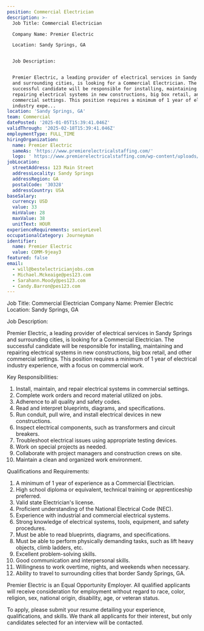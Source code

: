 ```yaml
---
position: Commercial Electrician
description: >-
  Job Title: Commercial Electrician 

  Company Name: Premier Electric

  Location: Sandy Springs, GA


  Job Description:


  Premier Electric, a leading provider of electrical services in Sandy Springs
  and surrounding cities, is looking for a Commercial Electrician. The
  successful candidate will be responsible for installing, maintaining and
  repairing electrical systems in new constructions, big box retail, and other
  commercial settings. This position requires a minimum of 1 year of electrical
  industry expe...
location: 'Sandy Springs, GA'
team: Commercial
datePosted: '2025-01-05T15:39:41.046Z'
validThrough: '2025-02-18T15:39:41.046Z'
employmentType: FULL_TIME
hiringOrganization:
  name: Premier Electric
  sameAs: 'https://www.premierelectricalstaffing.com/'
  logo: ' https://www.premierelectricalstaffing.com/wp-content/uploads/2020/05/Premier-Electrical-Staffing-logo.png'
jobLocation:
  streetAddress: 123 Main Street
  addressLocality: Sandy Springs
  addressRegion: GA
  postalCode: '30328'
  addressCountry: USA
baseSalary:
  currency: USD
  value: 33
  minValue: 28
  maxValue: 38
  unitText: HOUR
experienceRequirements: seniorLevel
occupationalCategory: Journeyman
identifier:
  name: Premier Electric
  value: COMM-9jeay3
featured: false
email:
  - will@bestelectricianjobs.com
  - Michael.Mckeaige@pes123.com
  - Sarahann.Moody@pes123.com
  - Candy.Barron@pes123.com
---
```




Job Title: Commercial Electrician 
Company Name: Premier Electric
Location: Sandy Springs, GA

Job Description:

Premier Electric, a leading provider of electrical services in Sandy Springs and surrounding cities, is looking for a Commercial Electrician. The successful candidate will be responsible for installing, maintaining and repairing electrical systems in new constructions, big box retail, and other commercial settings. This position requires a minimum of 1 year of electrical industry experience, with a focus on commercial work.

Key Responsibilities:

1. Install, maintain, and repair electrical systems in commercial settings.
2. Complete work orders and record material utilized on jobs.
3. Adherence to all quality and safety codes.
4. Read and interpret blueprints, diagrams, and specifications.
5. Run conduit, pull wire, and install electrical devices in new constructions.
6. Inspect electrical components, such as transformers and circuit breakers.
7. Troubleshoot electrical issues using appropriate testing devices.
8. Work on special projects as needed.
9. Collaborate with project managers and construction crews on site.
10. Maintain a clean and organized work environment.

Qualifications and Requirements:

1. A minimum of 1 year of experience as a Commercial Electrician.
2. High school diploma or equivalent, technical training or apprenticeship preferred.
3. Valid state Electrician's license.
4. Proficient understanding of the National Electrical Code (NEC).
5. Experience with industrial and commercial electrical systems.
6. Strong knowledge of electrical systems, tools, equipment, and safety procedures.
7. Must be able to read blueprints, diagrams, and specifications.
8. Must be able to perform physically demanding tasks, such as lift heavy objects, climb ladders, etc.
9. Excellent problem-solving skills.
10. Good communication and interpersonal skills.
11. Willingness to work overtime, nights, and weekends when necessary.
12. Ability to travel to surrounding cities that border Sandy Springs, GA.

Premier Electric is an Equal Opportunity Employer. All qualified applicants will receive consideration for employment without regard to race, color, religion, sex, national origin, disability, age, or veteran status.

To apply, please submit your resume detailing your experience, qualifications, and skills. We thank all applicants for their interest, but only candidates selected for an interview will be contacted.

